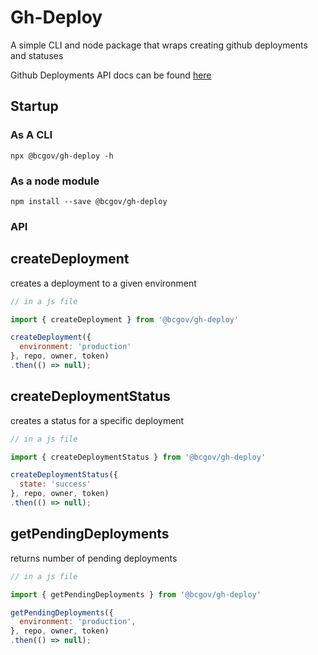 # Gh-Deploy
A simple CLI and node package that wraps creating github deployments and statuses

Github Deployments API docs can be found [here](https://developer.github.com/v3/repos/deployments/)
## Startup

### As A CLI

`npx @bcgov/gh-deploy -h`

### As a node module

`npm install --save @bcgov/gh-deploy`


### API


## createDeployment

creates a deployment to a given environment

```js
// in a js file

import { createDeployment } from '@bcgov/gh-deploy'

createDeployment({
  environment: 'production'
}, repo, owner, token)
.then(() => null);
```

## createDeploymentStatus

creates a status for a specific deployment

```js
// in a js file

import { createDeploymentStatus } from '@bcgov/gh-deploy'

createDeploymentStatus({
  state: 'success'
}, repo, owner, token)
.then(() => null);


```


## getPendingDeployments

returns number of pending deployments

```js
// in a js file

import { getPendingDeployments } from '@bcgov/gh-deploy'

getPendingDeployments({
  environment: 'production',
}, repo, owner, token)
.then(() => null);

```
